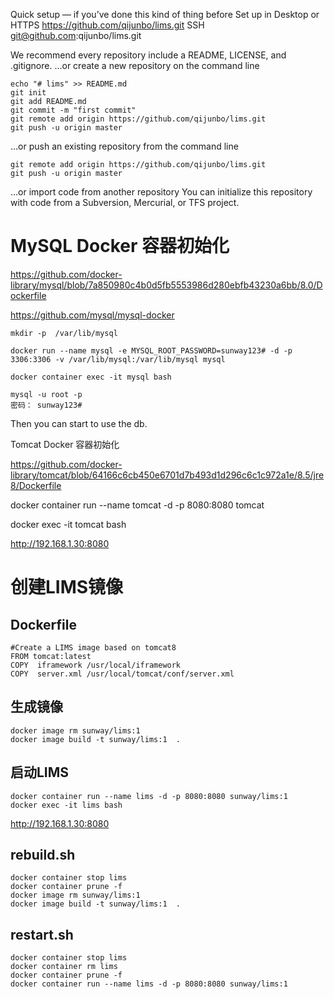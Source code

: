 Quick setup — if you’ve done this kind of thing before
 Set up in Desktop	or	
 HTTPS  https://github.com/qijunbo/lims.git
 SSH  git@github.com:qijunbo/lims.git

We recommend every repository include a README, LICENSE, and .gitignore.
…or create a new repository on the command line

	echo "# lims" >> README.md
	git init
	git add README.md
	git commit -m "first commit"
	git remote add origin https://github.com/qijunbo/lims.git
	git push -u origin master
…or push an existing repository from the command line

	git remote add origin https://github.com/qijunbo/lims.git
	git push -u origin master
…or import code from another repository
You can initialize this repository with code from a Subversion, Mercurial, or TFS project.


MySQL Docker 容器初始化
==

https://github.com/docker-library/mysql/blob/7a850980c4b0d5fb5553986d280ebfb43230a6bb/8.0/Dockerfile

https://github.com/mysql/mysql-docker
	
	mkdir -p  /var/lib/mysql
	
	docker run --name mysql -e MYSQL_ROOT_PASSWORD=sunway123# -d -p 3306:3306 -v /var/lib/mysql:/var/lib/mysql mysql
	 
	docker container exec -it mysql bash
	
	mysql -u root -p 
	密码： sunway123#
	
Then you can start to use the db.

Tomcat Docker 容器初始化

https://github.com/docker-library/tomcat/blob/64166c6cb450e6701d7b493d1d296c6c1c972a1e/8.5/jre8/Dockerfile

docker container run --name tomcat -d -p 8080:8080 tomcat

docker exec -it tomcat bash

http://192.168.1.30:8080


创建LIMS镜像
===
Dockerfile
----
	#Create a LIMS image based on tomcat8
	FROM tomcat:latest
	COPY  iframework /usr/local/iframework
	COPY  server.xml /usr/local/tomcat/conf/server.xml


生成镜像
---	
	docker image rm sunway/lims:1	
	docker image build -t sunway/lims:1  . 
	
启动LIMS
----
	docker container run --name lims -d -p 8080:8080 sunway/lims:1  
	docker exec -it lims bash

http://192.168.1.30:8080


rebuild.sh
--
	docker container stop lims
	docker container prune -f
	docker image rm sunway/lims:1
	docker image build -t sunway/lims:1  .

restart.sh
--
	docker container stop lims
	docker container rm lims
	docker container prune -f
	docker container run --name lims -d -p 8080:8080 sunway/lims:1


